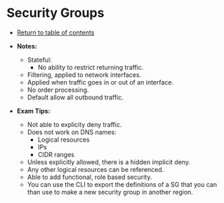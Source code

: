 # Security Groups

* [Return to table of contents](../../../README.md)

* **Notes:**
  * Stateful:
    * No ability to restrict returning traffic.
  * Filtering, applied to network interfaces.
  * Applied when traffic goes in or out of an interface.
  * No order processing.
  * Default allow all outbound traffic.

* **Exam Tips:**
  * Not able to explicity deny traffic.
  * Does not work on DNS names:
    * Logical resources
    * IPs
    * CIDR ranges
  * Unless explicitly allowed, there is a hidden implicit deny.
  * Any other logical resources can be referenced.
  * Able to add functional, role based security.
  * You can use the CLI to export the definitions of a SG that you can than use to make a new security group in another region.
